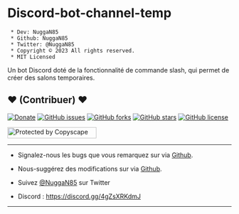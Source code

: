 # Discord-bot-channel-temp

```
 * Dev: NuggaN85
 * Github: NuggaN85
 * Twitter: @NuggaN85
 * Copyright © 2023 All rights reserved.
 * MIT Licensed
```

Un bot Discord doté de la fonctionnalité de commande slash, qui permet de créer des salons temporaires.

## <strong>❤️</strong> (Contribuer) <strong>❤️</strong>

[![Donate](https://img.shields.io/badge/paypal-donate-yellow.svg?style=flat)](https://www.paypal.me/nuggan85) [![GitHub issues](https://img.shields.io/github/issues/NuggaN85/Discord-bot-channel-temp)](https://github.com/NuggaN85/Discord-bot-channel-temp/issues) [![GitHub forks](https://img.shields.io/github/forks/NuggaN85/Discord-bot-channel-temp)](https://github.com/NuggaN85/Discord-bot-channel-temp/network) [![GitHub stars](https://img.shields.io/github/stars/NuggaN85/Discord-bot-channel-temp)](https://github.com/NuggaN85/Discord-bot-channel-temp/stargazers) [![GitHub license](https://img.shields.io/github/license/NuggaN85/Discord-bot-channel-temp)](https://github.com/NuggaN85/Discord-bot-channel-temp)

<a target="_blank" href="http://www.copyscape.com/"><img src="http://banners.copyscape.com/img/copyscape-banner-white-200x25.png" width="200" height="25" border="0" alt="Protected by Copyscape" title="Protected by Copyscape Plagiarism Checker - Do not copy content from this page." /></a>

--------------------------------------------------------------------------------------------------------------------------------------

- Signalez-nous les bugs que vous remarquez sur via [Github](https://github.com/NuggaN85/Discord-bot-channel-temp/issues/2).

- Nous-suggérez des modifications sur via [Github](https://github.com/NuggaN85/Discord-bot-channel-temp/issues/3).

- Suivez [@NuggaN85](https://twitter.com/NuggaN85) sur Twitter

- Discord : https://discord.gg/4gZsXRKdmJ

--------------------------------------------------------------------------------------------------------------------------------------

